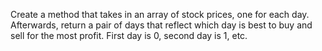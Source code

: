 Create a method that takes in an array of stock prices, one for each day. Afterwards, return a pair of days that reflect which day is best to buy and sell for the most profit. First day is 0, second day is 1, etc.